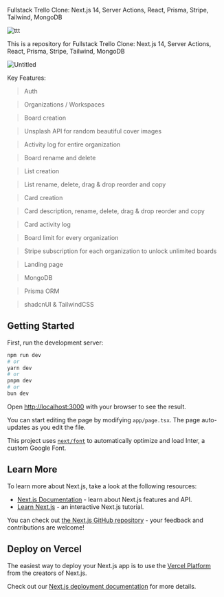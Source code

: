 




Fullstack Trello Clone: Next.js 14, Server Actions, React, Prisma, Stripe, Tailwind, MongoDB





![ttt](https://github.com/samik1234/trello-dev-clone/assets/82882143/eeced529-2a40-4683-973b-13cd32f7be49)







This is a repository for Fullstack Trello Clone: Next.js 14, Server Actions, React, Prisma, Stripe, Tailwind, MongoDB

![Untitled](https://github.com/samik1234/trello-dev-clone/assets/82882143/ea64131e-0693-498a-8713-722d1fb67b74)










Key Features:

> Auth

> Organizations / Workspaces

> Board creation

> Unsplash API for random beautiful cover images

> Activity log for entire organization

> Board rename and delete

> List creation

> List rename, delete, drag & drop reorder and copy

> Card creation

> Card description, rename, delete, drag & drop reorder and copy

> Card activity log

> Board limit for every organization

> Stripe subscription for each organization to unlock unlimited boards

> Landing page

> MongoDB

> Prisma ORM

>shadcnUI & TailwindCSS


















## Getting Started

First, run the development server:

```bash
npm run dev
# or
yarn dev
# or
pnpm dev
# or
bun dev
```


Open [http://localhost:3000](http://localhost:3000) with your browser to see the result.

You can start editing the page by modifying `app/page.tsx`. The page auto-updates as you edit the file.

This project uses [`next/font`](https://nextjs.org/docs/basic-features/font-optimization) to automatically optimize and load Inter, a custom Google Font.

## Learn More

To learn more about Next.js, take a look at the following resources:

- [Next.js Documentation](https://nextjs.org/docs) - learn about Next.js features and API.
- [Learn Next.js](https://nextjs.org/learn) - an interactive Next.js tutorial.

You can check out [the Next.js GitHub repository](https://github.com/vercel/next.js/) - your feedback and contributions are welcome!

## Deploy on Vercel

The easiest way to deploy your Next.js app is to use the [Vercel Platform](https://vercel.com/new?utm_medium=default-template&filter=next.js&utm_source=create-next-app&utm_campaign=create-next-app-readme) from the creators of Next.js.

Check out our [Next.js deployment documentation](https://nextjs.org/docs/deployment) for more details.

